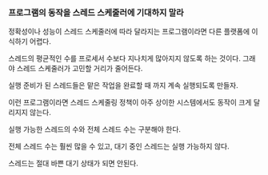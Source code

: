 ### 프로그램의 동작을 스레드 스케줄러에 기대하지 말라

정확성이나 성능이 스레드 스케줄러에 따라 달라지는 프로그램이라면 다른 플랫폼에 이식하기 어렵다.

스레드의 평균적인 수를 프로세서 수보다 지나치게 많아지지 않도록 하는 것이다.
그래야 스레드 스케줄러가 고민할 거리가 줄어든다.

실행 준비가 된 스레드들은 맡은 작업을 완료할 때 까지 계속 실행되도록 만들자.

이런 프로그램이라면 스레드 스케줄링 정책이 아주 상이한 시스템에서도 동작이 크게 달리지지 않는다.

실행 가능한 스레드의 수와 전체 스레드 수는 구분해야 한다.

전체 스레드 수는 훨씬 많을 수 있고, 대기 중인 스레드는 실행 가능하지 않다.


스레드는 절대 바쁜 대기 상태가 되면 안된다.
